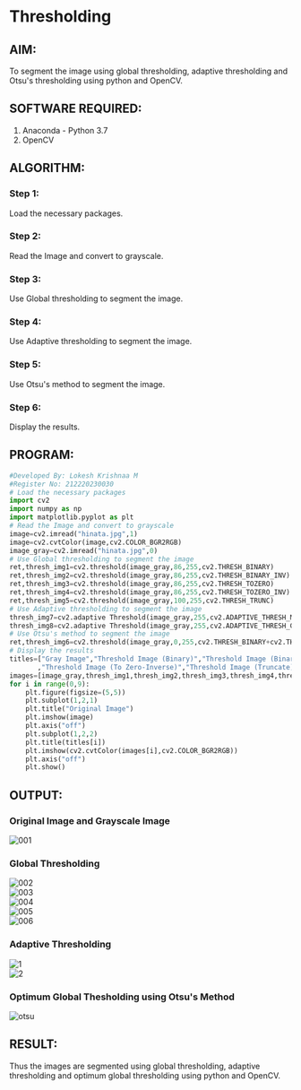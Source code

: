 # Thresholding
## AIM:
To segment the image using global thresholding, adaptive thresholding and Otsu's thresholding using python and OpenCV.

## SOFTWARE REQUIRED:
1. Anaconda - Python 3.7
2. OpenCV
## ALGORITHM:
### Step 1:
Load the necessary packages.
### Step 2:
Read the Image and convert to grayscale.
### Step 3:
Use Global thresholding to segment the image.
### Step 4:
Use Adaptive thresholding to segment the image.
### Step 5:
Use Otsu's method to segment the image.
### Step 6:
Display the results.

## PROGRAM:
```python
#Developed By: Lokesh Krishnaa M
#Register No: 212220230030
# Load the necessary packages
import cv2
import numpy as np
import matplotlib.pyplot as plt
# Read the Image and convert to grayscale
image=cv2.imread("hinata.jpg",1)
image=cv2.cvtColor(image,cv2.COLOR_BGR2RGB)
image_gray=cv2.imread("hinata.jpg",0)
# Use Global thresholding to segment the image
ret,thresh_img1=cv2.threshold(image_gray,86,255,cv2.THRESH_BINARY)
ret,thresh_img2=cv2.threshold(image_gray,86,255,cv2.THRESH_BINARY_INV)
ret,thresh_img3=cv2.threshold(image_gray,86,255,cv2.THRESH_TOZERO)
ret,thresh_img4=cv2.threshold(image_gray,86,255,cv2.THRESH_TOZERO_INV)
ret,thresh_img5=cv2.threshold(image_gray,100,255,cv2.THRESH_TRUNC)
# Use Adaptive thresholding to segment the image
thresh_img7=cv2.adaptive Threshold(image_gray,255,cv2.ADAPTIVE_THRESH_MEAN_C,cv2.THRESH_BINARY,11,2)
thresh_img8=cv2.adaptive Threshold(image_gray,255,cv2.ADAPTIVE_THRESH_GAUSSIAN_C,cv2.THRESH_BINARY,11,2)
# Use Otsu's method to segment the image 
ret,thresh_img6=cv2.threshold(image_gray,0,255,cv2.THRESH_BINARY+cv2.THRESH_OTSU)
# Display the results
titles=["Gray Image","Threshold Image (Binary)","Threshold Image (Binary Inverse)","Threshold Image (To Zero)"
       ,"Threshold Image (To Zero-Inverse)","Threshold Image (Truncate)","Otsu","Adaptive Threshold (Mean)","Adaptive Threshold (Gaussian)"]
images=[image_gray,thresh_img1,thresh_img2,thresh_img3,thresh_img4,thresh_img5,thresh_img6,thresh_img7,thresh_img8]
for i in range(0,9):
    plt.figure(figsize=(5,5))
    plt.subplot(1,2,1)
    plt.title("Original Image")
    plt.imshow(image)
    plt.axis("off")
    plt.subplot(1,2,2)
    plt.title(titles[i])
    plt.imshow(cv2.cvtColor(images[i],cv2.COLOR_BGR2RGB))
    plt.axis("off")
    plt.show()
```

## OUTPUT:
### Original Image and Grayscale Image
![001](https://user-images.githubusercontent.com/75234646/169647396-0ca0617d-0b4e-4b75-8162-2a46dd79c1e8.png)
### Global Thresholding
![002](https://user-images.githubusercontent.com/75234646/169647398-2621ca60-e319-4ac2-9dbc-627edfdf5cc5.png) <br/>
![003](https://user-images.githubusercontent.com/75234646/169647400-5bb41958-c519-43c8-b331-7c94edb648bf.png)<br/>
![004](https://user-images.githubusercontent.com/75234646/169647402-11560331-e493-4b52-9ede-ecda487fa854.png)<br/>
![005](https://user-images.githubusercontent.com/75234646/169647406-58bfcc9d-58b5-4324-b3e3-ea12c017c266.png)<br/>
![006](https://user-images.githubusercontent.com/75234646/169647524-e590db31-8335-407b-bb97-c709868360d9.png)
### Adaptive Thresholding
![1](https://user-images.githubusercontent.com/75234646/169647528-570484b4-8271-4288-b052-34cc82afb30a.png)<br/>
![2](https://user-images.githubusercontent.com/75234646/169647531-e11df725-9390-4a00-a7c7-693a7d3d9cb9.png)<br/>
### Optimum Global Thesholding using Otsu's Method
![otsu](https://user-images.githubusercontent.com/75234646/169647525-9a170a93-0700-4d7b-aa2a-a7b5714b9f2f.png)
## RESULT:
Thus the images are segmented using global thresholding, adaptive thresholding and optimum global thresholding using python and OpenCV.
